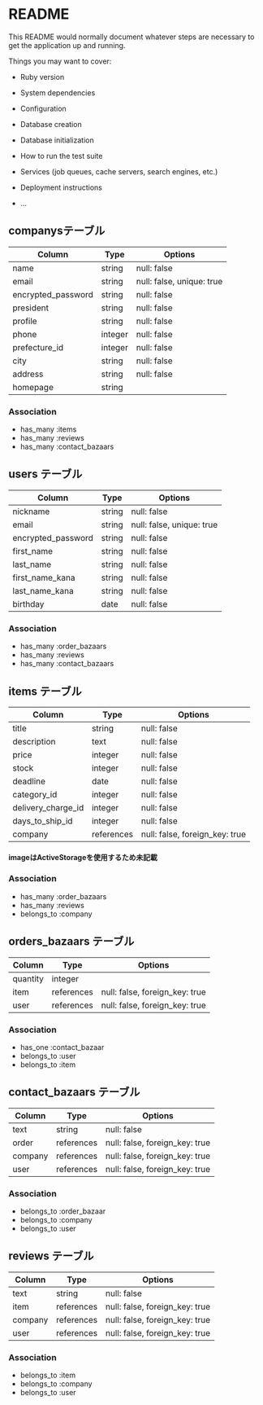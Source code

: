 # README

This README would normally document whatever steps are necessary to get the
application up and running.

Things you may want to cover:

* Ruby version

* System dependencies

* Configuration

* Database creation

* Database initialization

* How to run the test suite

* Services (job queues, cache servers, search engines, etc.)

* Deployment instructions

* ...


## companysテーブル

| Column             | Type    | Options                   |
| ------------------ | ------- | ------------------------- |
| name               | string  | null: false               |
| email              | string  | null: false, unique: true |
| encrypted_password | string  | null: false               |
| president          | string  | null: false               |
| profile            | string  | null: false               |
| phone              | integer | null: false               |
| prefecture_id      | integer | null: false               |
| city               | string  | null: false               |
| address            | string  | null: false               |
| homepage           | string  |                           |

### Association

- has_many :items
- has_many :reviews
- has_many :contact_bazaars



## users テーブル

| Column             | Type   | Options                   |
| ------------------ | ------ | ------------------------- |
| nickname           | string | null: false               |
| email              | string | null: false, unique: true |
| encrypted_password | string | null: false               |
| first_name         | string | null: false               |
| last_name          | string | null: false               |
| first_name_kana    | string | null: false               |
| last_name_kana     | string | null: false               |
| birthday           | date   | null: false               |

### Association

- has_many :order_bazaars
- has_many :reviews
- has_many :contact_bazaars



## items テーブル

| Column              | Type       | Options                        |
| ------------------- | ---------- | ------------------------------ |
| title               | string     | null: false                    |
| description         | text       | null: false                    |
| price               | integer    | null: false                    |
| stock               | integer    | null: false                    |
| deadline            | date       | null: false                    |
| category_id         | integer    | null: false                    |
| delivery_charge_id  | integer    | null: false                    |
| days_to_ship_id     | integer    | null: false                    |
| company             | references | null: false, foreign_key: true |
#### imageはActiveStorageを使用するため未記載

### Association

- has_many   :order_bazaars
- has_many   :reviews
- belongs_to :company



## orders_bazaars テーブル

| Column    | Type       | Options                        |
| --------- | ---------- | ------------------------------ |
| quantity  | integer    |                                |
| item      | references | null: false, foreign_key: true |
| user      | references | null: false, foreign_key: true |

### Association

- has_one    :contact_bazaar
- belongs_to :user
- belongs_to :item



## contact_bazaars テーブル

| Column    | Type       | Options                        |
| --------- | ---------- | ------------------------------ |
| text      | string     | null: false                    |
| order     | references | null: false, foreign_key: true |
| company   | references | null: false, foreign_key: true |
| user      | references | null: false, foreign_key: true |

### Association

- belongs_to :order_bazaar
- belongs_to :company
- belongs_to :user



## reviews テーブル

| Column    | Type       | Options                        |
| --------- | ---------- | ------------------------------ |
| text      | string     | null: false                    |
| item      | references | null: false, foreign_key: true |
| company   | references | null: false, foreign_key: true |
| user      | references | null: false, foreign_key: true |

### Association

- belongs_to :item
- belongs_to :company
- belongs_to :user
